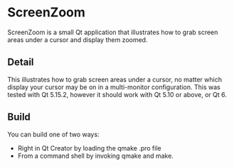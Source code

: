 # ScreenZoom

ScreenZoom is a small Qt application that illustrates how to grab screen areas under a cursor and display them zoomed.

## Detail

This illustrates how to grab screen areas under a cursor, no matter which display your cursor may be on in a multi-monitor configuration.
This was tested with Qt 5.15.2, however it should work with Qt 5.10 or above, or Qt 6.

## Build

You can build one of two ways:
* Right in Qt Creator by loading the qmake .pro file
* From a command shell by invoking qmake and make.

